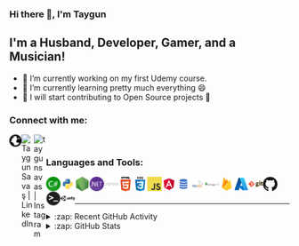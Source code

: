### Hi there 👋, I'm Taygun

## I'm a Husband, Developer, Gamer, and a Musician!
- 🔭 I’m currently working on my first Udemy course.
- 🌱 I’m currently learning pretty much everything 😄
- :eyes: I will start contributing to Open Source projects :eyes:

### Connect with me:

[<img align="left" alt="taygunsavas.com" width="22px" src="https://raw.githubusercontent.com/iconic/open-iconic/master/svg/globe.svg" />][website]
[<img align="left" alt="Taygun Savaş | LinkedIn" width="22px" src="https://cdn.jsdelivr.net/npm/simple-icons@v3/icons/linkedin.svg" />][linkedin]
[<img align="left" alt="taygunsavas | Instagram" width="22px" src="https://cdn.jsdelivr.net/npm/simple-icons@v3/icons/instagram.svg" />][instagram]

<br />

### Languages and Tools:

<img align="left" alt="CSharp" width="26px" src="https://raw.githubusercontent.com/github/explore/80688e429a7d4ef2fca1e82350fe8e3517d3494d/topics/csharp/csharp.png" />
<img align="left" alt="Python" width="26px" src="https://raw.githubusercontent.com/github/explore/80688e429a7d4ef2fca1e82350fe8e3517d3494d/topics/python/python.png" />
<img align="left" alt="Node.js" width="26px" src="https://raw.githubusercontent.com/github/explore/80688e429a7d4ef2fca1e82350fe8e3517d3494d/topics/nodejs/nodejs.png" />
<img align="left" alt=".Net Framework" width="26px" src="https://raw.githubusercontent.com/github/explore/93d8a67084f94b2a444e510199a6e7622e5b09a3/topics/dotnet/dotnet.png" />
<img align="left" alt="Express" width="26px" src="https://raw.githubusercontent.com/github/explore/80688e429a7d4ef2fca1e82350fe8e3517d3494d/topics/express/express.png" />
<img align="left" alt="HTML" width="26px" src="https://raw.githubusercontent.com/github/explore/80688e429a7d4ef2fca1e82350fe8e3517d3494d/topics/html/html.png" />
<img align="left" alt="CSS" width="26px" src="https://raw.githubusercontent.com/github/explore/80688e429a7d4ef2fca1e82350fe8e3517d3494d/topics/css/css.png" />
<img align="left" alt="JavaScript" width="26px" src="https://raw.githubusercontent.com/github/explore/80688e429a7d4ef2fca1e82350fe8e3517d3494d/topics/javascript/javascript.png" />
<img align="left" alt="Angular" width="26px" src="https://raw.githubusercontent.com/github/explore/80688e429a7d4ef2fca1e82350fe8e3517d3494d/topics/angular/angular.png" />
<img align="left" alt="SQL" width="26px" src="https://raw.githubusercontent.com/github/explore/80688e429a7d4ef2fca1e82350fe8e3517d3494d/topics/sql/sql.png" />
<img align="left" alt="MYSQL" width="26px" src="https://raw.githubusercontent.com/github/explore/80688e429a7d4ef2fca1e82350fe8e3517d3494d/topics/mysql/mysql.png" />
<img align="left" alt="MongoDB" width="26px" src="https://raw.githubusercontent.com/github/explore/80688e429a7d4ef2fca1e82350fe8e3517d3494d/topics/mongodb/mongodb.png" />
<img align="left" alt="Firebase" width="26px" src="https://raw.githubusercontent.com/github/explore/80688e429a7d4ef2fca1e82350fe8e3517d3494d/topics/firebase/firebase.png" />
<img align="left" alt="Azure" width="26px" src="https://raw.githubusercontent.com/github/explore/eaef8552d8b082ffafe2bfc8a5023d47da904aac/topics/azure/azure.png" />
<img align="left" alt="Git" width="26px" src="https://raw.githubusercontent.com/github/explore/80688e429a7d4ef2fca1e82350fe8e3517d3494d/topics/git/git.png" />
<img align="left" alt="GitHub" width="26px" src="https://raw.githubusercontent.com/github/explore/78df643247d429f6cc873026c0622819ad797942/topics/github/github.png" />
<img align="left" alt="Terminal" width="26px" src="https://raw.githubusercontent.com/github/explore/80688e429a7d4ef2fca1e82350fe8e3517d3494d/topics/terminal/terminal.png" />
<img align="left" alt="Unity" width="26px" src="https://raw.githubusercontent.com/github/explore/80688e429a7d4ef2fca1e82350fe8e3517d3494d/topics/unity/unity.png" />

<br />
<br />

---

<details>
  <summary>:zap: Recent GitHub Activity</summary>
  
<!--RECENT_ACTIVITY:start-->
1. 🔱 Forked [Demigodplayz/jamesgeorge007](https://github.com/Demigodplayz/jamesgeorge007) from [jamesgeorge007/jamesgeorge007](https://github.com/jamesgeorge007/jamesgeorge007)
2. 💪 Opened PR [#135](https://github.com/petrsvihlik/WopiHost/pull/135) in [petrsvihlik/WopiHost](https://github.com/petrsvihlik/WopiHost)
3. 🔱 Forked [Demigodplayz/WopiHost](https://github.com/Demigodplayz/WopiHost) from [petrsvihlik/WopiHost](https://github.com/petrsvihlik/WopiHost)
4. 📔 Created new repository [Demigodplayz/Demigodplayz](https://github.com/Demigodplayz/Demigodplayz)
5. ✌️ Released [v7.0.5](https://github.com/TriflesGames/GA-SDK-UNITY/releases/tag/v7.0.5) in [TriflesGames/GA-SDK-UNITY](https://github.com/TriflesGames/GA-SDK-UNITY)
<!--RECENT_ACTIVITY:end-->

<!--RECENT_ACTIVITY:last_update-->
Last Updated: Friday, October 29th, 2021, 5:10:19 AM
<!--RECENT_ACTIVITY:last_update_end-->

</details>

<details>
  <summary>:zap: GitHub Stats</summary>

  [![Demigodplayz's GitHub stats](https://github-readme-stats.vercel.app/api?username=Demigodplayz&show_icons=true&theme=tokyonight)
)](https://github.com/anuraghazra/github-readme-stats)

</details>


[website]: https://taygunsavas.com
[instagram]: https://instagram.com/taygunsavas
[linkedin]: https://www.linkedin.com/in/taygun-sava%C5%9F-a76195188/
